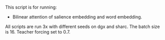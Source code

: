 This script is for running:
- Bilinear attention of salience embedding and word embedding.

All scripts are run 3x with different seeds on dgx and sharc. The batch size is 16. Teacher forcing set to 0.7. 
